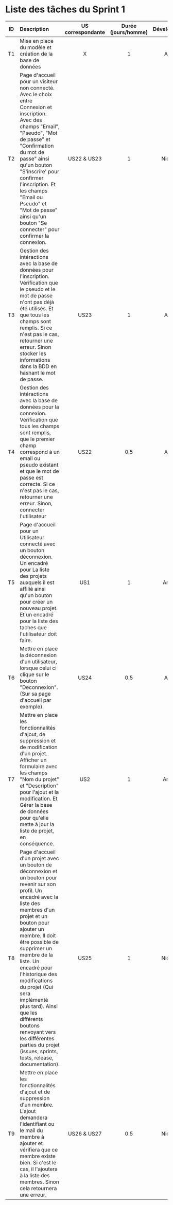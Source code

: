 # Liste des tâches du Sprint 1

|  ID  |  Description |   US correspondante   |   Durée (jours/homme)    | Développeurs | Avancement |
|:----:|:-------------|:---------------------:|:------------------------:|:------------:|:----------:|
|  T1  |  Mise en place du modèle et création de la base de données | X | 1 | Amel | DONE |
|  T2  |  Page d'accueil pour un visiteur non connecté. Avec le choix entre Connexion et inscription. Avec des champs "Email", "Pseudo", "Mot de passe" et "Confirmation du mot de passe" ainsi qu'un bouton "S'inscrire' pour confirmer l'inscription. Et les champs "Email ou Pseudo" et "Mot de passe" ainsi qu'un bouton "Se connecter" pour confirmer la connexion.| US22 & US23 | 1 | Nicolas | UNDONE |
|  T3  |  Gestion des intéractions avec la base de données pour l'inscription. Vérification que le pseudo et le mot de passe n'ont pas déjà été utilisés. Et que tous les champs sont remplis. Si ce n'est pas le cas, retourner une erreur. Sinon stocker les informations dans la BDD en hashant le mot de passe. | US23 | 1 | Amel | UNDONE |
|  T4  |  Gestion des intéractions avec la base de données pour la connexion. Vérification que tous les champs sont remplis, que le premier champ correspond à un email ou pseudo existant et que le mot de passe est correcte. Si ce n'est pas le cas, retourner une erreur. Sinon, connecter l'utilisateur | US22 | 0.5 | Amel | UNDONE |
|  T5  | Page d'accueil pour un Utilisateur connecté avec un bouton déconnexion. Un encadré pour La liste des projets auxquels il est affilié ainsi qu'un bouton pour créer un nouveau projet. Et un encadré pour la liste des taches que l'utilisateur doit faire. | US1 | 1 | Arthur | UNDONE |
|  T6  | Mettre en place la déconnexion d'un utilisateur, lorsque celui ci clique sur le bouton "Deconnexion". (Sur sa page d'accueil par exemple). | US24 | 0.5 | Amel | UNDONE|
|  T7  | Mettre en place les fonctionnalités d'ajout, de suppression et de modification d'un projet. Afficher un formulaire avec les champs "Nom du projet" et "Description" pour l'ajout et la modification. Et Gérer la base de données pour qu'elle mette à jour la liste de projet, en conséquence. |  US2 | 1 | Arthur | UNDONE |
|  T8  | Page d'accueil d'un projet avec un bouton de déconnexion et un bouton pour revenir sur son profil. Un encadré avec la liste des membres d'un projet et un bouton pour ajouter un membre. Il doit être possible de supprimer un membre de la liste. Un encadré pour l'historique des modifications du projet (Qui sera implémenté plus tard). Ainsi que les différents boutons renvoyant vers les différentes parties du projet (issues, sprints, tests, release, documentation). | US25 | 1 | Nicolas | UNDONE |
|  T9  | Mettre en place les fonctionnalités d'ajout et de suppression d'un membre. L'ajout demandera l'identifiant ou le mail du membre à ajouter et vérifiera que ce membre existe bien. Si c'est le cas, il l'ajoutera à la liste des membres. Sinon cela retournera une erreur. | US26 & US27 | 0.5 | Nicolas | UNDONE |